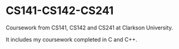 # CS141-CS142-CS241
Coursework from CS141, CS142 and CS241 at Clarkson University.

It includes my coursework completed in C and C++.
